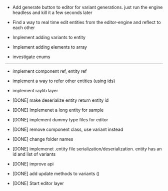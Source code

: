 * Add generate button to editor for variant generations. just run the engine headless and kill it a few seconds later
* Find a way to real time edit entities from the editor-engine and reflect to each other

* Implement adding variants to entity
* Implement adding elements to array
* investigate enums

-----------------------------------------

* implement component ref, entity ref
* implement a way to refer other entities (using ids)
* implement raylib layer

* [DONE] make deserialize entity return entity id 
* [DONE] Implemenet a long entity for sample
* [DONE] implement dummy type files for editor
* [DONE] remove component class, use variant instead
* [DONE] change folder names
* [DONE] implemenet .entity file serialization/deserialization. entity has an id and list of variants
* [DONE] improve api
* [DONE] add update methods to variants ()
* [DONE] Start editor layer
